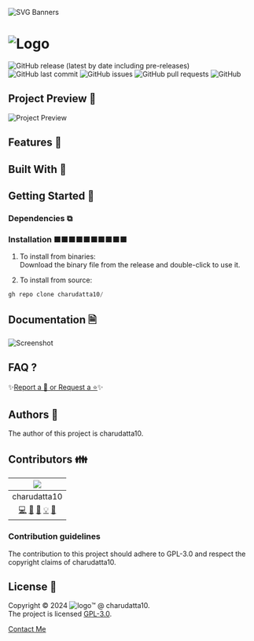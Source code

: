  
<!-- PROJECT Banner -->
![SVG Banners](https://svg-banners.vercel.app/api?type=luminance&text1=&width=1020&height=460)
<!-- PROJECT TITLE - PROJECT LOGO -->
#  ![Logo]()

<!-- PROJECT SHIELDS -->
![GitHub release (latest by date including pre-releases)](https://img.shields.io/github/v/release/charudatta10/?include_prereleases)
![GitHub last commit](https://img.shields.io/github/last-commit/charudatta10/)
![GitHub issues](https://img.shields.io/github/issues-raw/charudatta10/)
![GitHub pull requests](https://img.shields.io/github/issues-pr/charudatta10/)
![GitHub](https://img.shields.io/github/license/charudatta10/)

<!-- Project Description -->
  

<!-- SHARING ON SOCIAL MEDIA -->

<!-- TABLE OF CONTENTS -->

## Project Preview 📖 <!-- Usage screenshots -->

![Project Preview]()

## Features 🌟

 

## Built With 🔧


<!-- Documentation  -->

## Getting Started 🌱

### Dependencies ⧉



### Installation ■■■■■■■■■■

1. To install from binaries:  
   Download the binary file from the release and double-click to use it.

2. To install from source:

```PowerShell
gh repo clone charudatta10/
```
 
## Documentation 🗎



![Screenshot]()

## FAQ ?

✨[Report a 🐛 or Request a ⭐](https://github.com/charudatta10//issues)✨



<!-- Community Guidelines [Author, Contributors, contributors guidelines, users, license ] -->

## Authors 👱

The author of this project is charudatta10.  

## Contributors 👪

| ![](https://avatars.githubusercontent.com/u/10682378?s=400&u=29a709a9b0dc8fc53c34b23d3ce1557289b0bdaa&v=4) |
| :---: | 
| charudatta10 |
| [💻](#code-charudatta10)  [📖](#doc-charudatta10)  [🎨](#design-charudatta10)  [💡](#example-charudatta10)  [🤔](#ideas-charudatta10)|


### Contribution guidelines

The contribution to this project should adhere to GPL-3.0 and respect the copyright claims of charudatta10.

## License 📜

Copyright :copyright: 2024 ![logo](https://raw.githubusercontent.com/charudatta10/myblog/main/assets/logo.ico):tm: @ charudatta10.   
The project is licensed [GPL-3.0](./LICENSE).

<!--- Contact form and portfolio links sponsorship links-->
[Contact Me](https://charudatta10.github.io/linktree/)
